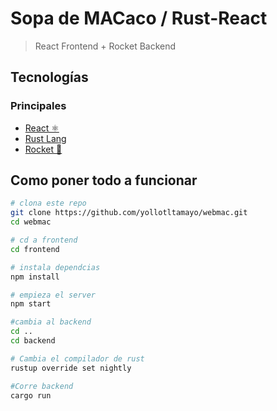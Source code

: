 # Sopa de MACaco / Rust-React
> React Frontend + Rocket Backend 
## Tecnologías 
### Principales

- [React ⚛️ ](https://reactjs.org/)
- [Rust Lang](https://www.rust-lang.org/)
- [Rocket 🚀](https://rocket.rs/v0.4/)

## Como poner todo a funcionar
``` bash
# clona este repo
git clone https://github.com/yollotltamayo/webmac.git
cd webmac

# cd a frontend
cd frontend

# instala dependcias
npm install

# empieza el server
npm start

#cambia al backend
cd ..
cd backend

# Cambia el compilador de rust
rustup override set nightly

#Corre backend
cargo run


```
